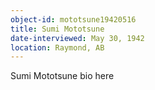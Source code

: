 ```yaml
---
object-id: mototsune19420516
title: Sumi Mototsune
date-interviewed: May 30, 1942
location: Raymond, AB
---
```


Sumi Mototsune bio here